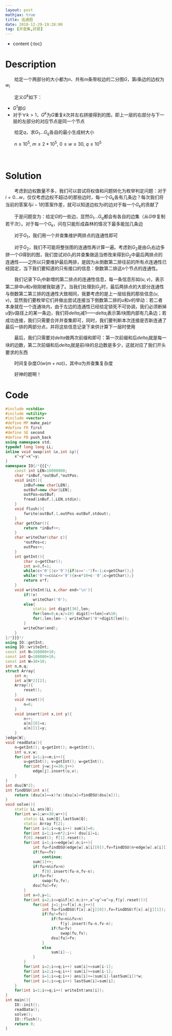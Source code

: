 ```yaml
---
layout: post
mathjax: true
title: 连通图
date: 2018-12-29-19:28:00
tag: [并查集,好题]
---
```

* content
{:toc}
# Description

　　给定一个两部分的大小都为$n$、共有$m$条带权边的二分图$G$，第$i$条边的边权为$w_i$

　　定义$G^k$如下：

* $G^1$即$G$
* 对于$\forall k>1$，$G^k$为$G$重复$k$次并左右拼接得到的图，即上一层的右部分与下一层的左部分的对应节点是同一个节点

　　给定$q$，求$G_1\dots G_q$各自的最小生成树大小

　　$n \le 10^5,\ m \le 2*10^5, \ 0 \le  w \le 30, \ q \le 10^5$

　　

# Solution

　　考虑到边权数量不多，我们可以尝试将权值和问题转化为枚举判定问题：对于$i=0 \dots w$，仅仅考虑边权不超过$i$的那些边时，每一个$G_k$各有几条边？每次我们将当前的答案与$i-1$的答案作差，就可以知道边权为$i$的边对于每一个$G_k$的贡献了

　　于是问题变为：给定$G$的一些边，显然$G_1 \dots G_q$都会有各自的边集（从$G$中复制若干次）。对于每一个$G_k$，问在只能形成森林的情况下最多能加几条边

　　对于$G_1$，我们用一个并查集维护两排点的连通性即可

　　对于$G_2$，我们不可能将整张图的连通性再计算一遍。考虑到$G_2$是由$G_1$右边多拼一个$G$得到的图，我们尝试对$G_1$的并查集做适当修改来得到$G_2$中最后两排点的连通性——之所以只要维护最后两排，是因为从倒数第二排往前的所有点连通性已经固定，当下我们要知道的只有接口的信息：倒数第二排这$n$个节点的连通性。

　　我们记录下$G_1$中新增的第二排点的连通性信息，每一条信息形如$(u,v)$，表示第二排中$u$和$v$刚刚被我联通了。当我们处理到$G_2$时，最后两排点的大部分连通性与倒数第二第三排的连通性大致相同，我要考虑的是上一层给我的那些信息$(u,v)$，显然我们要枚举它们并做出尝试连接当下倒数第二排的$u$和$v$的举动：若二者本身就在一个连通块内，由于左边的连通性已经给定锁死不可协调，我们必须断掉$u$到$v$路径上的某一条边，我们将$delta_i$减1——$delta_i$表示第$i$块图内部有几条边；若成功连接，我们只需要合并并查集即可，同时，我们要判断本次连接是否新连通了最后一排的两部分点，并将这些信息记录下来供计算下一层时使用

　　最后，我们只需要对$delta$做两次前缀和即可：第一次前缀和后$delta_i$就是每一块的边数，第二次前缀和后$delta_i$就是前$i$块的总边数是多少，这就对应了我们开头要求的东西

　　时间复杂度$O(w(m+n\alpha))$，其中$\alpha$为并查集复杂度

　　好神的题啊！



# Code

```c++
#include <cstdio>
#include <utility>
#include <vector>
#define MP make_pair
#define FR first
#define SE second
#define PB push_back
using namespace std;
typedef long long LL;
inline void swap(int &x,int &y){
	x^=y^=x^=y;
}
namespace IO{/*{{{*/
	const int LEN=10000000;
	char *inBuf,*outBuf,*outPos;
	void init(){
		inBuf=new char[LEN];
		outBuf=new char[LEN];
		outPos=outBuf;
		fread(inBuf,1,LEN,stdin);
	}
	void flush(){
		fwrite(outBuf,1,outPos-outBuf,stdout);
	}
	char getChar(){
		return *inBuf++;
	}
	char writeChar(char c){
		*outPos=c;
		outPos++;
	}
	int getInt(){
		char c=getChar();
		int x=0,f=1;
		while(c<'0'||c>'9'){if(c=='-')f=-1;c=getChar();}
		while('0'<=c&&c<='9'){x=x*10+c-'0';c=getChar();}
		return x*f;
	}
	void writeInt(LL x,char end='\n'){
		if(!x)
			writeChar('0');
		else{
			static int digit[30],len;
			for(len=0;x;x/=10) digit[++len]=x%10;
			for(;len;len--) writeChar('0'+digit[len]);
		}
		writeChar(end);
	}
}/*}}}*/
using IO::getInt;
using IO::writeInt;
const int N=100000+10;
const int Q=100000+10;
const int W=30+10;
int n,m,q;
struct Array{
	int n;
	int a[N*2][2];
	Array(){
		reset();
	}
	void reset(){
		n=0;
	}
	void insert(int x,int y){
		n++;
		a[n][0]=x;
		a[n][1]=y;
	}
}edge[W];
void readData(){
	n=getInt(); q=getInt(); m=getInt();
	int u,v,w;
	for(int i=1;i<=m;i++){
		u=getInt(); v=getInt(); w=getInt();
		for(int j=w;j<=30;j++)
			edge[j].insert(u,v);
	}
}
int dsu[N*2];
int findDSU(int x){
	return (dsu[x]==x)?x:(dsu[x]=findDSU(dsu[x]));
}
void solve(){
	static LL ans[Q];
	for(int w=1;w<=30;w++){
		static LL sum[Q],lastSum[Q];
		static Array f[2];
		for(int i=1;i<=q;i++) sum[i]=0;
		for(int i=1;i<=n*2;i++) dsu[i]=i;
		f[0].reset(); f[1].reset();
		for(int i=1;i<=edge[w].n;i++){
			int fu=findDSU(edge[w].a[i][0]),fv=findDSU(n+edge[w].a[i][1]);
			if(fu==fv)
				continue;
			sum[1]++;
			if(fu>n&&fv>n)
				f[0].insert(fu-n,fv-n);
			if(fu>fv)
				swap(fu,fv);
			dsu[fu]=fv;
		}
		int x=0,y=1;
		for(int i=2;i<=q&&f[x].n;i++,x^=y^=x^=y,f[y].reset()){
			for(int j=1;j<=f[x].n;j++){
				int fu=findDSU(f[x].a[j][0]),fv=findDSU(f[x].a[j][1]);
				if(fu!=fv){
					if(fu>n&&fv>n)
						f[y].insert(fu-n,fv-n);
					if(fu>fv)
						swap(fu,fv);
					dsu[fu]=fv;
				}
				else
					sum[i]--;
			}
		}
		for(int i=2;i<=q;i++) sum[i]+=sum[i-1];
		for(int i=2;i<=q;i++) sum[i]+=sum[i-1];
		for(int i=1;i<=q;i++) ans[i]+=(sum[i]-lastSum[i])*w;
		for(int i=1;i<=q;i++) lastSum[i]=sum[i];
	}
	for(int i=1;i<=q;i++) writeInt(ans[i]);
}
int main(){
	IO::init();
	readData();
	solve();
	IO::flush();
	return 0;
}
```

